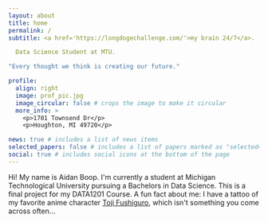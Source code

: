 ```yaml
---
layout: about
title: home
permalink: /
subtitle: <a href='https://longdogechallenge.com/'>my brain 24/7</a>. 

  Data Science Student at MTU. 

"Every thought we think is creating our future."

profile:
  align: right
  image: prof_pic.jpg
  image_circular: false # crops the image to make it circular
  more_info: >
    <p>1701 Townsend Dr</p>
    <p>Houghton, MI 49720</p>

news: true # includes a list of news items
selected_papers: false # includes a list of papers marked as "selected={true}"
social: true # includes social icons at the bottom of the page
---
```


  Hi! My name is Aidan Boop.
I'm currently a student at Michigan Technological University pursuing a Bachelors in Data Science. 
This is a final project for my DATA1201 Course. 
A fun fact about me: I have a tattoo of my favorite anime character [Toji Fushiguro](https://jujutsu-kaisen.fandom.com/wiki/Toji_Fushiguro), which isn't something you come across often...












<!-- Saved for later use!
Edit `_bibliography/papers.bib` and Jekyll will render your [publications page](/al-folio/publications/) automatically.
This theme is set up to use [Font Awesome icons](https://fontawesome.com/) and [Academicons](https://jpswalsh.github.io/academicons/), like the ones below.-->

